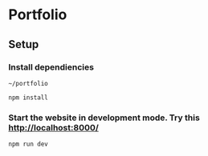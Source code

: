 # Portfolio

## Setup

### Install dependiencies

```
~/portfolio

npm install
```

### Start the website in development mode. Try this [http://localhost:8000/](http://localhost:8000/)

```
npm run dev
```
